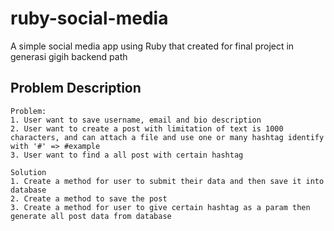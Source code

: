 # ruby-social-media

A simple social media app using Ruby that created for final project in generasi gigih backend path

## Problem Description

```
Problem:
1. User want to save username, email and bio description
2. User want to create a post with limitation of text is 1000 characters, and can attach a file and use one or many hashtag identify with '#' => #example
3. User want to find a all post with certain hashtag

Solution
1. Create a method for user to submit their data and then save it into database
2. Create a method to save the post
3. Create a method for user to give certain hashtag as a param then generate all post data from database
```
